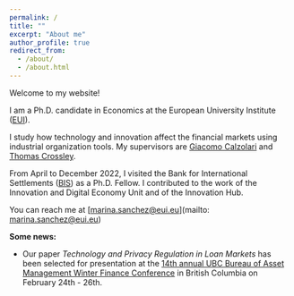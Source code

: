 ```yaml
---
permalink: /
title: ""
excerpt: "About me"
author_profile: true
redirect_from: 
  - /about/
  - /about.html
---
```

Welcome to my website! 

I am a Ph.D. candidate in Economics at the European University Institute ([EUI](https://eui.eu/economics)).

I study how technology and innovation affect the financial markets using industrial organization tools. My supervisors are [Giacomo Calzolari](https://sites.google.com/view/giacomo-calzolari) and [Thomas Crossley](https://sites.google.com/site/tfcrossley/). 

From April to December 2022, I visited the Bank for International Settlements ([BIS](https://bis.org)) as a Ph.D. Fellow. I contributed to the work of the Innovation and Digital Economy Unit and of the Innovation Hub. 

You can reach me at [marina.sanchez@eui.eu](mailto: marina.sanchez@eui.eu)

**Some news:**

* Our paper _Technology and Privacy Regulation in Loan Markets_ has been selected for presentation at the [14th annual UBC Bureau of Asset Management Winter Finance Conference][ubclink] in British Columbia on February 24th - 26th. 

[ubclink]: https://www.sauder.ubc.ca/thought-leadership/divisions/finance/conferences/winter-finance-conference